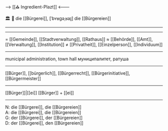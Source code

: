 --> [[⛪ Ingredient-Plazt]] <---

🏛️ 🔴 die [[Bürgerei]], [ˈbʏʁɡəˌʁaɪ̯]
die [[Bürgereien]]

---

---
= [[Gemeinde]], [[Stadtverwaltung]], [[Rathaus]]
≈ [[Behörde]], [[Amt]], [[Verwaltung]], [[Institution]]
≠ [[Privatheit]], [[Einzelperson]], [[Individuum]]

---
municipal administration, town hall
муниципалитет, ратуша

---
[[Bürger]], [[bürgerlich]], [[Bürgerrecht]], [[Bürgerinitiative]], [[Bürgermeister]]

---
[[Bürger]]|[[ei]]
[[Bürger]] + [[ei]]

---
N: die [[Bürgerei]], die [[Bürgereien]]  
A: die [[Bürgerei]], die [[Bürgereien]]  
G: der [[Bürgerei]], der [[Bürgereien]]  
D: der [[Bürgerei]], den [[Bürgereien]]
